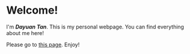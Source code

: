 # Welcome!

I'm ***Dayuan Tan***. This is my personal webpage. You can find everything about me here! 

Please go to [this page](https://github.com/DayuanTan/AboutMe). Enjoy!

